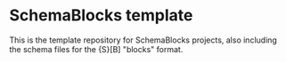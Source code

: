 # SchemaBlocks template

This is the template repository for SchemaBlocks projects, also including the schema files for the {S}[B] "blocks" format.
